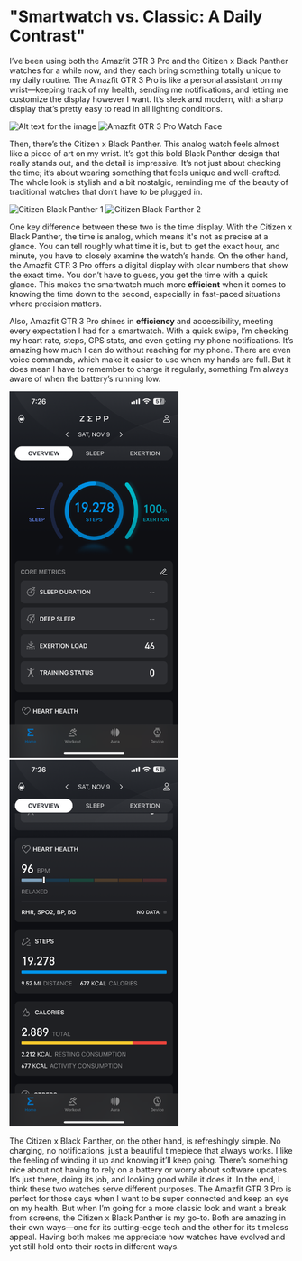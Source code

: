 # **"Smartwatch vs. Classic: A Daily Contrast"**

I’ve been using both the Amazfit GTR 3 Pro and the Citizen x Black Panther watches for a while now, and they each bring something totally unique to my daily routine. The Amazfit GTR 3 Pro is like a personal assistant on my wrist—keeping track of my health, sending me notifications, and letting me customize the display however I want. It’s sleek and modern, with a sharp display that’s pretty easy to read in all lighting conditions. 

 <img src="https://m.media-amazon.com/images/I/61ETdWUY-TL._AC_SL1180_.jpg" alt="Alt text for the image" width="300"> <img src="https://amazfitwatchfaces.com/storage/gtr/img/1729499374_7e645a5ab0.png" alt="Amazfit GTR 3 Pro Watch Face" width="300"> 


Then, there’s the Citizen x Black Panther. This analog watch feels almost like a piece of art on my wrist. It’s got this bold Black Panther design that really stands out, and the detail is impressive. It’s not just about checking the time; it’s about wearing something that feels unique and well-crafted. The whole look is stylish and a bit nostalgic, reminding me of the beauty of traditional watches that don’t have to be plugged in.

<img src="https://citizenwatch.widen.net/content/lna6berzlz/png/Black+Panther.png?u=41zuoe&width=500&height=625&quality=80&crop=false&keep=c&color=FFFFFF00" alt="Citizen Black Panther 1" width="300"> <img src="https://citizenwatch.widen.net/content/o4hkfjb010/png/Black+Panther.png?u=41zuoe&width=500&height=625&quality=80&crop=false&keep=c&color=FFFFFF00" alt="Citizen Black Panther 2" width="300">


One key difference between these two is the time display. With the Citizen x Black Panther, the time is analog, which means it's not as precise at a glance. You can tell roughly what time it is, but to get the exact hour, and minute, you have to closely examine the watch’s hands. On the other hand, the Amazfit GTR 3 Pro offers a digital display with clear numbers that show the exact time. You don’t have to guess, you get the time with a quick glance. This makes the smartwatch much more **efficient** when it comes to knowing the time down to the second, especially in fast-paced situations where precision matters.

Also, Amazfit GTR 3 Pro shines in **efficiency** and accessibility, meeting every expectation I had for a smartwatch. With a quick swipe, I’m checking my heart rate, steps, GPS stats, and even getting my phone notifications. It’s amazing how much I can do without reaching for my phone. There are even voice commands, which make it easier to use when my hands are full. But it does mean I have to remember to charge it regularly, something I’m always aware of when the battery’s running low.

<img src="https://github.com/UsabilityEngineering/ux-journal-D3bugo7/blob/main/.github/workflows/IMG_3331.PNG?raw=true" alt="IMG 3331" width="300">  <img src="https://github.com/UsabilityEngineering/ux-journal-D3bugo7/blob/main/.github/workflows/IMG_3332.PNG?raw=true" alt="IMG 3332" width="300">

           
The Citizen x Black Panther, on the other hand, is refreshingly simple. No charging, no notifications, just a beautiful timepiece that always works. I like the feeling of winding it up and knowing it’ll keep going. There’s something nice about not having to rely on a battery or worry about software updates. It’s just there, doing its job, and looking good while it does it.
In the end, I think these two watches serve different purposes. The Amazfit GTR 3 Pro is perfect for those days when I want to be super connected and keep an eye on my health. But when I’m going for a more classic look and want a break from screens, the Citizen x Black Panther is my go-to. Both are amazing in their own ways—one for its cutting-edge tech and the other for its timeless appeal. Having both makes me appreciate how watches have evolved and yet still hold onto their roots in different ways.

